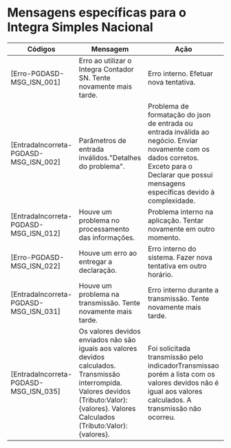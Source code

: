 # Mensagens específicas para o Integra Simples Nacional

| Códigos | Mensagem | Ação | Exemplo |
| --- | --- | --- | --- |
| \[Erro-PGDASD-MSG\_ISN\_001\] | Erro ao utilizar o Integra Contador SN. Tente novamente mais tarde. | Erro interno. Efetuar nova tentativa. | |
| \[EntradaIncorreta-PGDASD-MSG\_ISN\_002\] | Parâmetros de entrada inválidos."Detalhes do problema". | Problema de formatação do json de entrada ou entrada inválida ao negócio. Enviar novamente com os dados corretos. Exceto para o Declarar que possui mensagens específicas devido à complexidade. | |
| \[EntradaIncorreta-PGDASD-MSG\_ISN\_012\] | Houve um problema no processamento das informações. | Problema interno na aplicação. Tentar novamente em outro momento. | |
| \[Erro-PGDASD-MSG\_ISN\_022\] | Houve um erro ao entregar a declaração. | Erro interno do sistema. Fazer nova tentativa em outro horário. | |
| \[EntradaIncorreta-PGDASD-MSG\_ISN\_031\] | Houve um problema na transmissão. Tente novamente mais tarde. | Erro interno durante a transmissão. Tente novamente mais tarde. | |
| \[EntradaIncorreta-PGDASD-MSG\_ISN\_035\] | Os valores devidos enviados não são iguais aos valores devidos calculados. Transmissão interrompida. Valores devidos (Tributo:Valor): {valores}. Valores Calculados (Tributo:Valor): {valores}. | Foi solicitada transmissão pelo indicadorTransmissao porém a lista com os valores devidos não é igual aos valores calculados. A transmissão não ocorreu. |
